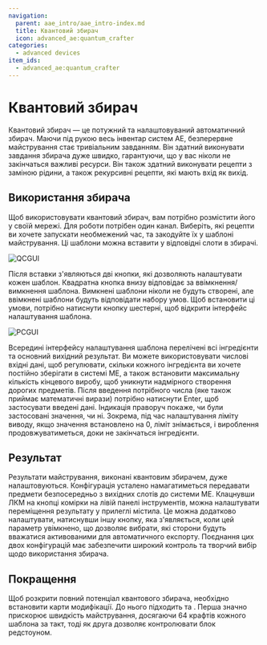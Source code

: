 ```yaml
---
navigation:
  parent: aae_intro/aae_intro-index.md
  title: Квантовий збирач
  icon: advanced_ae:quantum_crafter
categories:
  - advanced devices
item_ids:
  - advanced_ae:quantum_crafter
---
```


# Квантовий збирач

<BlockImage id="advanced_ae:quantum_crafter" p:working="true" scale="4"></BlockImage>

Квантовий збирач — це потужний та налаштовуваний автоматичний збирач. Маючи під рукою весь інвентар систем AE, безперервне майстрування стає тривіальним завданням. Він здатний виконувати завдання збирача дуже швидко, гарантуючи, що у вас ніколи не закінчаться важливі ресурси. Він також здатний виконувати рецепти з заміною рідини, а також рекурсивні рецепти, які мають вхід як вихід.

## Використання збирача

Щоб використовувати квантовий збирач, вам потрібно розмістити його у своїй мережі. Для роботи потрібен один канал. Виберіть, які рецепти ви хочете запускати необмежений час, та закодуйте їх у шаблоні майстрування. Ці шаблони можна вставити у відповідні слоти в збирачі.

![QCGUI](../pic/quantum_crafter_ui.png)

Після вставки з'являються дві кнопки, які дозволяють налаштувати кожен шаблон. Квадратна кнопка внизу відповідає за ввімкнення/вимкнення шаблона. Вимкнені шаблони ніколи не будуть створені, але ввімкнені шаблони будуть відповідати набору умов. Щоб встановити ці умови, потрібно натиснути кнопку шестерні, щоб відкрити інтерфейс налаштування шаблона.

![PCGUI](../pic/pattern_configuration_ui.png)

Всередині інтерфейсу налаштування шаблона перелічені всі інгредієнти та основний вихідний результат. Ви можете використовувати числові вхідні дані, щоб регулювати, скільки кожного інгредієнта ви хочете постійно зберігати в системі ME, а також встановити максимальну кількість кінцевого виробу, щоб уникнути надмірного створення дорогих предметів. Після введення потрібного числа (яке також приймає математичні вирази) потрібно натиснути Enter, щоб застосувати введені дані. Індикація праворуч покаже, чи були застосовані значення, чи ні. Зокрема, під час налаштування ліміту виводу, якщо значення встановлено на 0, ліміт знімається, і вироблення продовжуватиметься, доки не закінчаться інгредієнти.

## Результат

Результати майстрування, виконані квантовим збирачем, дуже налаштовуються. Конфігурація усталено намагатиметься передавати предмети безпосередньо з вихідних слотів до системи ME. Клацнувши ЛКМ на кнопці комірки на лівій панелі інструментів, можна налаштувати переміщення результату у прилеглі містила. Це можна додатково налаштувати, натиснувши іншу кнопку, яка з'являється, коли цей параметр увімкнено, що дозволяє вибрати, які сторони будуть вважатися активованими для автоматичного експорту. Поєднання цих двох конфігурацій має забезпечити широкий контроль та творчий вибір щодо використання збирача.

## Покращення

Щоб розкрити повний потенціал квантового збирача, необхідно встановити карти модифікації. До нього підходить <ItemLink id="ae2:speed_card" /> та <ItemLink id="ae2:redstone_card" />. Перша значно прискорює швидкість майстрування, досягаючи 64 крафтів кожного шаблона за такт, тоді як друга дозволяє контролювати блок редстоуном.
